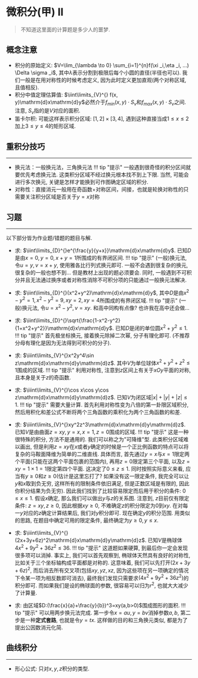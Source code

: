 # 微积分(甲) II
> 不知道这里面的计算题是多少人的噩梦.

## 概念注意
- 积分的原始定义: $V=\lim_{\lambda \to 0} \sum_{i=1}^{n}f(\xi _i,\eta _i, ...) \Delta \sigma  _i$, 其中$\lambda$表示分割到极限后每个小圆的直径(半径也可以). 我们一般是在用对称性的时候考虑定义, 因为此时定义更加直观(两个对称区域, 且值相反).
- 积分中值定理估算值: $\iint\limits_{V}^{} f(x, y)\mathrm{d}x\mathrm{d}y$必然介于$f_{min}(x, y)\cdot S_v$和$f_{max}(x, y)\cdot S_v$之间. 注意, $S_v$指的是$V$对应的面积.
- 笛卡尔积: 可能这样表示积分区域: $[1, 2]\times [3, 4]$, 遇到这种直接当成$1\le x\le 2$加上$3\le y\le 4$的矩形区域.

## 重积分技巧
---
- 换元法：一般换元法，三角换元法
!!! tip "提示"
	一般遇到很奇怪的积分区间就要优先考虑换元法. 这类积分区域不经过换元根本找不到上下限. 当然, 可能会进行多次换元, 关键是怎样才能换到可作图确定区域的积分.
- 对称性：直接消元一般用在奇函数+对称区间，间接，也就是轮换对称性的只需要关注积分区域是否关于$y=x$对称

## 习题
---
以下部分皆为作业题/错题的题目与解.

- 求: $\iint\limits_{D}^{}e^{\frac{y}{y+x}}\mathrm{d}x\mathrm{d}y$. 已知$D$是由$x=0, y=0, x+y=1$所围成的有界闭区间.
!!! tip "提示"
	(一般)换元法, 令$u=y, v=x+y$, 使用雅各比行列式换元即可. 一般不会遇到很复杂的换元, 很复杂的一般也想不到... 但是教材上出现的题必须要会. 同时, 一般遇到不可积分并且无法通过换序或者对称性消除不可积分项的只能通过一般换元法解决.

- 求: $\iint\limits_{D}^{}(x^2+y^2)\mathrm{d}x\mathrm{d}y$, 其中$D$是由$x^2-y^2=1, x^2-y^2=9, xy=2, xy=4$所围成的有界闭区域.
!!! tip "提示"
	(一般)换元法, 令$u=x^2-y^2, v=xy$. 和高中同构有点像? 也许我在高中还会做...


- 求: $\iint\limits_{D}^{}\sqrt{\frac{1-x^2-y^2}{1+x^2+y^2}}\mathrm{d}x\mathrm{d}y$. 已知$D$是闭的单位圆$x^2+y^2\le 1$.
!!! tip "提示"
	首先极坐标换元, 接着换元除掉二次幂, 分子有理化即可. (不推荐分母有理化是因为无法得到可积分的分子).

- 求: $\iiint\limits_{V}^{}x^2y^4\sin z\mathrm{d}x\mathrm{d}y\mathrm{d}z$. 其中$V$为单位球体$x^2+y^2+z^2\le 1$围成的区域.
!!! tip "提示"
	利用对称性, 注意到$z$区间上有关于$xOy$平面的对称, 且本身是关于$z$的奇函数.

- 求: $\iiint\limits_{V}^{}\cos x\cos y\cos z\mathrm{d}x\mathrm{d}y\mathrm{d}z$. 已知$V$为闭区域$\left |x  \right | + \left |y  \right | + \left |z  \right | \le 1$.
!!! tip "提示"
	需要大量计算. 首先利用对称性变为八倍的第一卦限区域积分, 然后用积化和差公式不断将两个三角函数的乘积化为两个三角函数的和差.

- 求: $\iiint\limits_{V}^{}xy^2z^3\mathrm{d}x\mathrm{d}y\mathrm{d}z$. 已知$V$是由曲面$z=xy, y=x, x=1, z=0$围成的区域.
!!! tip "提示"
	这是一种很特殊的积分, 方法不是通用的. 我们可以称之为"可降维"型. 此类积分区域难以画出, 但是利用$z=xy$在$x$或者$y$确定的时候是一个正比例函数的特点可以将复杂的马鞍面降维为简单的二维直线. 具体而言, 首先通过$y=x$与$x=1$限定两个平面(只能在这两个平面包裹的范围内), 再用$z=0$限定第三个平面, 以及$z=xy=1\times 1=1$限定第四个平面. 这决定了$0 \le z\le 1$. 同时按照实际意义来看, 应当有$y\ge 0$和$z\ge 0$(估计是这里忘打了? 如果没有这一限定条件, 我完全可以让$y$和$x$取到负无穷, 这样所有的限制条件依旧满足, 但是正数区域是有限的, 因此你积分结果为负无穷). 因此我们找到了比较容易限定而后用于积分的条件: $0\le x\le 1$. 假设$x$确定, 那么我们可以做出$y$与$z$的关系图. 注意到, $z$目前仅有限定条件: $z=xy, z\ge 0$, 因此根据$xy\ge 0$, 不难确定$z$的积分限定为$0$到$xy$. 在对每一$y$对应的$z$确定计算结果后, 我们对$y$积分即可. 现在确定$y$的积分范围. 用类似的思路, 在题目中确定可用的限定条件, 最终确定为$y\ge 0, y\le x$.

- 求: $\iiint\limits_{V}^{}(2x+3y+6z)^2\mathrm{d}x\mathrm{d}y\mathrm{d}z$. 已知$V$是椭球体$4x^2+9y^2+36z^2\le 36$.
!!! tip "提示"
	这道题如果硬算, 到最后你一定会发现很多项可以消掉. 事实上, 我们可以首先观察到, 椭球体天然具有良好的对称性, 比如关于三个坐标轴构成平面都是对称的. 这意味着, 我们可以先打开$(2x+3y+6z)^2$, 而后消去所有交叉项(包括$xy, yz, xz$, 因为这些项在另一项确定的情况下令某一项为相反数即可消去), 最终我们发现只需要求$(4x^2+9y^2+36z^2)$的积分即可. 而如果我们是设的椭球面的参数, 很容易可以归为$r^2$, 也就大大减少了计算量.

- 求: 由区域$D:(\frac{x}{a}+\frac{y}{b})^3=xy(a,b>0)$围成图形的面积.
!!! tip "提示"
	可以用两步换元法完成. 第一步令$x=au,y=bv$消掉参数$a,b$, 第二步是一种**定式套路**, 也就是令$y=tx$. 这样做的目的和三角换元类似, 都是为了提出公因数消元化简.


## 曲线积分
---
- 形心公式: 只对$x,y,z$积分的类型.